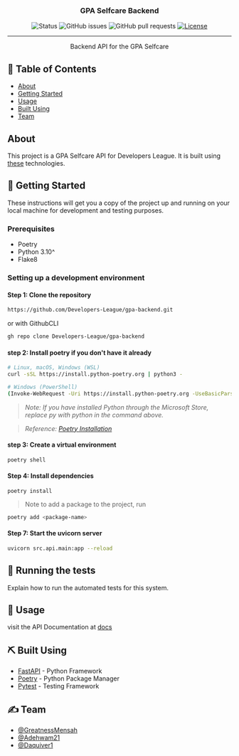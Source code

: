 <h3 align="center">GPA Selfcare Backend</h3>

<div align="center">

  ![Status](https://img.shields.io/badge/status-active-success.svg)
  ![GitHub issues](https://img.shields.io/github/issues/Developers-League/gpa-backend?color=yellow)
  ![GitHub pull requests](https://img.shields.io/github/issues-pr/Developers-League/gpa-backend?color=success)
  [![License](https://img.shields.io/badge/license-Proprietary-blue.svg)](/LICENSE)


</div>

---

<p align="center"> Backend API for the GPA Selfcare
    <br> 
</p>

## 📝 Table of Contents
- [About](#about)
- [Getting Started](#getting_started)
- [Usage](#usage)
- [Built Using](#built_using)
- [Team](#team)


## About <a name = "about"></a>
This project is a GPA Selfcare API for Developers League. It is built using [these](#built_using) technologies.

## 🏁 Getting Started <a name = "getting_started"></a>
These instructions will get you a copy of the project up and running on your local machine for development and testing purposes.

### Prerequisites
- Poetry
- Python 3.10^
- Flake8


### Setting up a development environment
#### Step 1: Clone the repository

```bash
https://github.com/Developers-League/gpa-backend.git
```

or with GithubCLI
  
```bash
gh repo clone Developers-League/gpa-backend
```

#### step 2: Install poetry if you don't have it already

```bash
# Linux, macOS, Windows (WSL)
curl -sSL https://install.python-poetry.org | python3 -
```

```bash
# Windows (PowerShell)
(Invoke-WebRequest -Uri https://install.python-poetry.org -UseBasicParsing).Content | py -
```

> _Note: If you have installed Python through the Microsoft Store, replace py with python in the command above._

> _Reference: [Poetry Installation](https://python-poetry.org/docs/#installation)_

#### step 3: Create a virtual environment

```bash
poetry shell
```

#### Step 4: Install dependencies

```
poetry install
```

> Note to add a package to the project, run

```bash
poetry add <package-name>
```

#### Step 7: Start the uvicorn server

```bash
uvicorn src.api.main:app --reload
```


## 🔧 Running the tests <a name = "tests"></a>
Explain how to run the automated tests for this system.

## 🎈 Usage <a name="usage"></a>
visit the API Documentation at [docs](http://127.0.0.1:8000/docs)


## ⛏️ Built Using <a name = "built_using"></a>
- [FastAPI](https://fastapi.tiangolo.com/) - Python Framework
- [Poetry](https://python-poetry.org/) - Python Package Manager
- [Pytest](https://docs.pytest.org/en/6.2.x/) - Testing Framework

## ✍️ Team <a name = "team"></a>
- [@GreatnessMensah](https://github.com/greatnessmensah)
- [@Adehwam21](https://github.com/Adehwam21)
- [@Daquiver1](https://github.com/Daquiver1)
